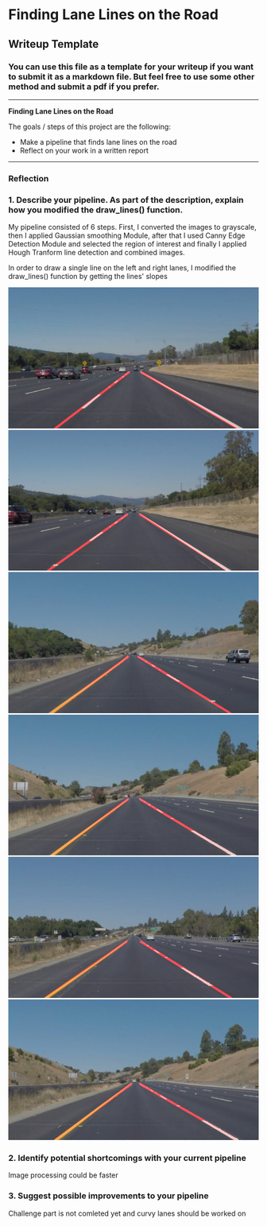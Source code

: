 # **Finding Lane Lines on the Road** 

## Writeup Template

### You can use this file as a template for your writeup if you want to submit it as a markdown file. But feel free to use some other method and submit a pdf if you prefer.

---

**Finding Lane Lines on the Road**

The goals / steps of this project are the following:
* Make a pipeline that finds lane lines on the road
* Reflect on your work in a written report


[//]: # (Image References)

[image1]: ./test_images_output/solidWhiteCurve.jpg "solidWhiteCurve"
[image2]: ./\test_images_output/solidWhiteRight.jpg "solidWhiteRight"
[image3]: ./\test_images_output/solidYellowCurve.jpg "solidYellowCurve"
[image4]: ./\test_images_output/solidYellowCurve2.jpg "solidYellowCurve2"
[image5]: ./\test_images_output/solidYellowLeft.jpg "solidYellowLeft"
[image6]: ./\test_images_output/whiteCarLaneSwitch.jpg "whiteCarLaneSwitch"

[image6]: ./\examples/grayscale.jpg "GrayScale"

---

### Reflection

### 1. Describe your pipeline. As part of the description, explain how you modified the draw_lines() function.

My pipeline consisted of 6 steps. First, I converted the images to grayscale, then I applied Gaussian smoothing Module, after that I used Canny Edge Detection Module and selected the region of interest and finally I applied Hough Tranform line detection and combined images.

In order to draw a single line on the left and right lanes, I modified the draw_lines() function by getting the lines' slopes

![alt text][image1]
![alt text][image2]
![alt text][image3]
![alt text][image4]
![alt text][image5]
![alt text][image6]


### 2. Identify potential shortcomings with your current pipeline


Image processing could be faster


### 3. Suggest possible improvements to your pipeline

Challenge part is not comleted yet and curvy lanes should be worked on
